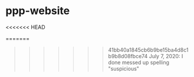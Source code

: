 # ppp-website
<<<<<<< HEAD

=======
>>>>>>> 41bb40a1845cb6b9be15ba4d8c1b9b8d08fbce74
July 7, 2020: I done messed up spelling "suspicious"

